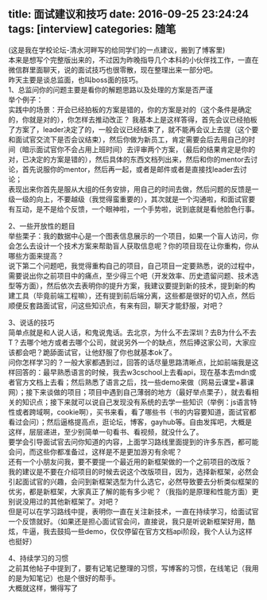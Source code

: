 title: 面试建议和技巧
date: 2016-09-25 23:24:24
tags: [interview]
categories: 随笔
---
(这是我在学校论坛-清水河畔写的给同学们的一点建议，搬到了博客里)    
本来是想写个完整版出来的，不过因为昨晚指导几个本科的小伙伴找工作，一直在微信群里面聊天，说的面试技巧也很零散，现在整理出来一部分吧。    
昨天主要是谈总监面，也叫boss面的技巧。    
1、总监问你的问题主要是看你的解题思路以及处理的方案是否严谨    
举个例子：    
   实践中的场景：开会已经拍板的方案是错的，你的方案是对的（这个条件是确定的，你就是对的），你怎样去推动改正？
我基本上是这样答得，首先会议已经拍板了方案了，leader决定了的，一般会议已经结束了，就不能再会议上去提（这个要和面试官交流下是否会议结束），然后你做为新员工，肯定需要会后去用自己的时间（暗示面试官你不会占用上班时间）去评审两个方案，（最后的结果肯定是你的对，已决定的方案是错的），然后具体的东西文档列出来，然后和你的mentor去讨论，首先说服你的mentor，然后再一起，或者是邮件或者是直接找leader去讨论；    
表现出来你首先是服从大组的任务安排，用自己的时间去做，然后问题的反馈是一级一级的向上，不要越级（我觉得蛮重要的），其次就是一个沟通啦，和面试官要有互动，是不是给个反馈，一个眼神啦，一个手势啦，说到底就是看他脸色行事。    

2、一些开放性的题目    
举些栗子：我的数据中心是一个图表信息展示的一个项目，如果一个盲人访问，你会怎么去设计一个技术方案来帮助盲人获取信息呢？你的项目现在让你重构，你从哪些方面来提高？    
说下第二个问题吧，我觉得重构自己的项目，自己项目一定要熟悉，说的过程中，需要说出你之前项目中的痛点，至少得三个吧（开发效率、历史遗留问题、技术选型等方面），然后依次去表明你的提升方案，我建议要提到新的技术，提到新的构建工具（毕竟前端工程嘛），还有提到前后端分离，这些都是很好的切入点，然后顺便反套路面试官，问这些知识点，有来有回，聊天才能舒服，对吧？     

3、说话的技巧    
简单点就是和人说人话，和鬼说鬼话。去北京，为什么不去深圳？去B为什么不去T？去哪个地方或者去哪个公司，就说另外一个的缺点，然后捧这家公司，大家应该都会吧？跪舔面试官，让他舒服了你也就基本ok了。    
问你怎样学习的？一般大家都遇到过，回答的话尽量思路清晰点，比如前端我是这样回答的：最早熟悉语言的时候，我去w3cschool上去看api，现在基本去mdn或者官方文档上去看；然后熟悉了语言之后，找一些demo来做（网易云课堂+慕课网）；接下来谈做的项目；项目中遇到自己薄弱的地方（最好举点栗子），就去看相关的知识点；接下来就可以说自己发现没有系统的去学一些知识（举例：js语言特性或者跨域啊，cookie啊），买书来看，看了哪些书（书的内容要知道，面试官都看过会问）；然后逼格提高点，逛论坛，博客，gayhub等。自由发挥吧，大概是这样，层层递进，至少别简单一句看书、看视频，就没什么了。    
要学会引导面试官去问你知道的内容，上面学习路线里面提到的许多东西，都可能会问，而这些你都准备过，这样是不是更加游刃有余呢？    
还有一个小朋友问我，要不要提一个最近用的新框架做的一个之前项目的改版？    
我的建议是不要在介绍项目的时候去说这个改版项目，因为，选择新框架，必然会引起面试官的兴趣，会问到新框架选型为什么选它，必然导致要去分析类似框架的优劣，都是新框架，大家真正了解的能有多少呢？（我指的是原理和性能方面）更别说没用过的其他新框架了。对吧？    
但是可以在学习路线中提，表明你一直在关注新技术，一直在持续学习，给面试官一个反馈就好。（如果还是担心面试官会问，直接说，我只是听说新框架好用，酷炫，牛逼，我去鼓捣一些demo，仅仅停留在官方文档api阶段，我个人认为这样也挺好）    

4、持续学习的习惯    
之前其他帖子中提到了，要有记笔记整理的习惯，写博客的习惯，在线笔记（我用的是为知笔记）也是个很好的帮手。    
大概就这样，懒得写了    
